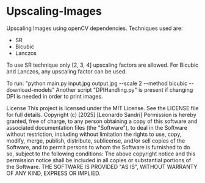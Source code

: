 # Upscaling-Images
Upscaling Images using openCV dependencies.
Techniques used are:
- SR
- Bicubic
- Lanczos

To use SR technique only [2, 3, 4] upscaling factors are allowed. For Bicubic and Lanczos, any upscaling factor can be used.

To run: 
"python main.py input.jpg output.jpg --scale 2 --method bicubic --download-models"
Another script "DPIHandling.py" is present if changing DPI is needed in order to print images.

License
This project is licensed under the MIT License. See the LICENSE file for full details.
Copyright (c) [2025] [Leonardo Sandri]
Permission is hereby granted, free of charge, to any person obtaining a copy of this software and associated documentation files (the "Software"), to deal in the Software without restriction, including without limitation the rights to use, copy, modify, merge, publish, distribute, sublicense, and/or sell copies of the Software, and to permit persons to whom the Software is furnished to do so, subject to the following conditions:
The above copyright notice and this permission notice shall be included in all copies or substantial portions of the Software.
THE SOFTWARE IS PROVIDED "AS IS", WITHOUT WARRANTY OF ANY KIND, EXPRESS OR IMPLIED.
